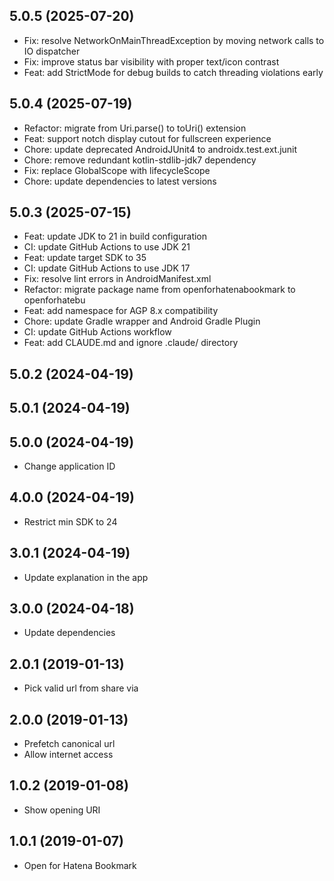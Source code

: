 <a name="5.0.5"></a>
## 5.0.5 (2025-07-20)

- Fix: resolve NetworkOnMainThreadException by moving network calls to IO dispatcher
- Fix: improve status bar visibility with proper text/icon contrast
- Feat: add StrictMode for debug builds to catch threading violations early

<a name="5.0.4"></a>
## 5.0.4 (2025-07-19)

- Refactor: migrate from Uri.parse() to toUri() extension
- Feat: support notch display cutout for fullscreen experience  
- Chore: update deprecated AndroidJUnit4 to androidx.test.ext.junit
- Chore: remove redundant kotlin-stdlib-jdk7 dependency
- Fix: replace GlobalScope with lifecycleScope
- Chore: update dependencies to latest versions

<a name="5.0.3"></a>
## 5.0.3 (2025-07-15)

- Feat: update JDK to 21 in build configuration
- CI: update GitHub Actions to use JDK 21
- Feat: update target SDK to 35
- CI: update GitHub Actions to use JDK 17
- Fix: resolve lint errors in AndroidManifest.xml
- Refactor: migrate package name from openforhatenabookmark to openforhatebu
- Feat: add namespace for AGP 8.x compatibility
- Chore: update Gradle wrapper and Android Gradle Plugin
- CI: update GitHub Actions workflow
- Feat: add CLAUDE.md and ignore .claude/ directory

<a name="5.0.2"></a>
## 5.0.2 (2024-04-19)

<a name="5.0.1"></a>
## 5.0.1 (2024-04-19)

<a name="5.0.0"></a>
## 5.0.0 (2024-04-19)

- Change application ID

<a name="4.0.0"></a>
## 4.0.0 (2024-04-19)

- Restrict min SDK to 24

<a name="3.0.1"></a>
## 3.0.1 (2024-04-19)

- Update explanation in the app

<a name="3.0.0"></a>
## 3.0.0 (2024-04-18)

- Update dependencies

<a name="2.0.1"></a>
## 2.0.1 (2019-01-13)

- Pick valid url from share via

<a name="2.0.0"></a>
## 2.0.0 (2019-01-13)

- Prefetch canonical url
- Allow internet access

<a name="1.0.2"></a>
## 1.0.2 (2019-01-08)

- Show opening URI

<a name="1.0.1"></a>
## 1.0.1 (2019-01-07)

- Open for Hatena Bookmark
